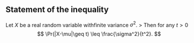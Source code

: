 ## Statement of the inequality
Let $X$ be a real random variable withfinite variance $\sigma^2$. > Then for any $t>0$
$$
    \Pr(|X-\mu|\geq t) \leq \frac{\sigma^2}{t^2}.
$$